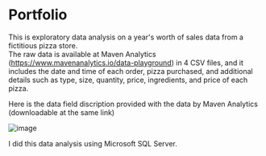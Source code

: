 # Portfolio
This is exploratory data analysis on a year's worth of sales data from a fictitious pizza store.  
The raw data is available at Maven Analytics (https://www.mavenanalytics.io/data-playground) in 4 CSV files, and it includes the date and time of each order, pizza purchased, and additional details such as type, size, quantity, price, ingredients, and price of each pizza.

Here is the data field discription provided with the data by Maven Analytics (downloadable at the same link)


![image](https://user-images.githubusercontent.com/119727684/205464067-507a4840-7ce5-47db-a9aa-92b187af3e97.png)

I did this data analysis using Microsoft SQL Server.
